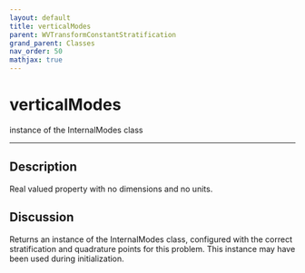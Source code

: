 ```yaml
---
layout: default
title: verticalModes
parent: WVTransformConstantStratification
grand_parent: Classes
nav_order: 50
mathjax: true
---
```


#  verticalModes

instance of the InternalModes class


---

## Description
Real valued property with no dimensions and no units.

## Discussion

Returns an instance of the InternalModes class, configured with the correct stratification and quadrature points for this problem. This instance may have been used during initialization.

